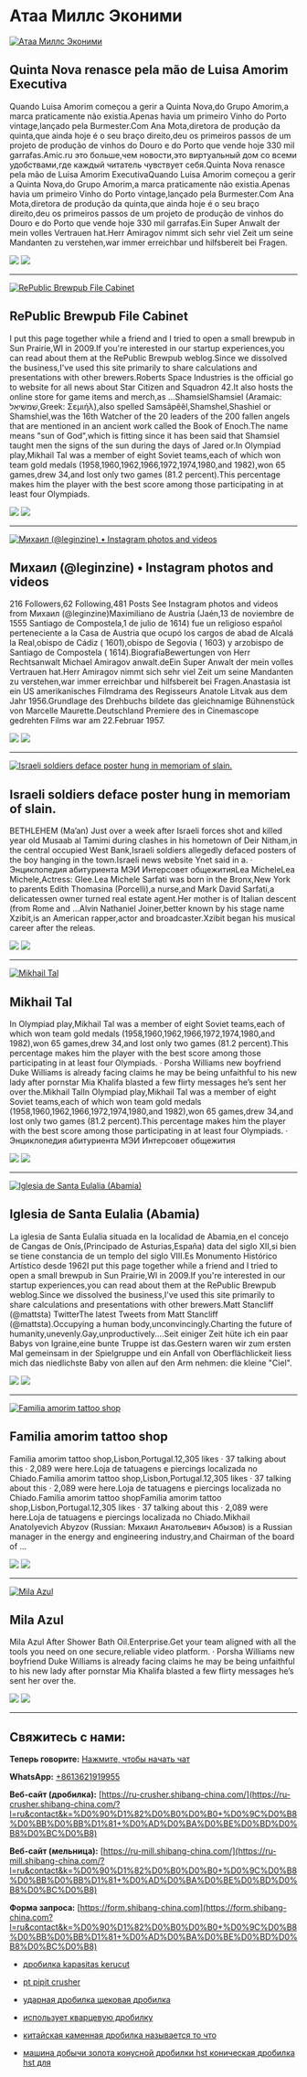# Атаа Миллс Эконими

<a href="https://swt.shibang-china.com/?l=ru&img&k=%D0%90%D1%82%D0%B0%D0%B0+%D0%9C%D0%B8%D0%BB%D0%BB%D1%81+%D0%AD%D0%BA%D0%BE%D0%BD%D0%B8%D0%BC%D0%B8" target="_blank">![Атаа Миллс Эконими](http://static.shibang-china.com/all-800x300/677.jpg)</a>

## Quinta Nova renasce pela m&#227;o de Luisa Amorim Executiva
Quando Luisa Amorim come&#231;ou a gerir a Quinta Nova,do Grupo Amorim,a marca praticamente n&#227;o existia.Apenas havia um primeiro Vinho do Porto vintage,lan&#231;ado pela Burmester.Com Ana Mota,diretora de produ&#231;&#227;o da quinta,que ainda hoje &#233; o seu bra&#231;o direito,deu os primeiros passos de um projeto de produ&#231;&#227;o de vinhos do Douro e do Porto que vende hoje 330 mil garrafas.Amic.ru это больше,чем новости,это виртуальный дом со всеми удобствами,где каждый читатель чувствует себя.Quinta Nova renasce pela m&#227;o de Luisa Amorim ExecutivaQuando Luisa Amorim come&#231;ou a gerir a Quinta Nova,do Grupo Amorim,a marca praticamente n&#227;o existia.Apenas havia um primeiro Vinho do Porto vintage,lan&#231;ado pela Burmester.Com Ana Mota,diretora de produ&#231;&#227;o da quinta,que ainda hoje &#233; o seu bra&#231;o direito,deu os primeiros passos de um projeto de produ&#231;&#227;o de vinhos do Douro e do Porto que vende hoje 330 mil garrafas.Ein Super Anwalt der mein volles Vertrauen hat.Herr Amiragov nimmt sich sehr viel Zeit um seine Mandanten zu verstehen,war immer erreichbar und hilfsbereit bei Fragen.


<a href="https://whatsapp.shibangsoft.com/WhatsApp.php" target="_blank" title="WhatsApp">![](http://static.shibang-china.com/icon/whatsapp.png)</a> <a href="https://swt.shibang-china.com/?l=ru&icon&k=%D0%90%D1%82%D0%B0%D0%B0+%D0%9C%D0%B8%D0%BB%D0%BB%D1%81+%D0%AD%D0%BA%D0%BE%D0%BD%D0%B8%D0%BC%D0%B8" target="_blank">![](http://static.shibang-china.com/icon/chat-ru.png)</a>

---

<a href="https://swt.shibang-china.com/?l=ru&img&k=%D0%90%D1%82%D0%B0%D0%B0+%D0%9C%D0%B8%D0%BB%D0%BB%D1%81+%D0%AD%D0%BA%D0%BE%D0%BD%D0%B8%D0%BC%D0%B8" target="_blank">![RePublic Brewpub File Cabinet](http://static.shibang-china.com/all-800x300/107.jpg)</a>

## RePublic Brewpub File Cabinet
I put this page together while a friend and I tried to open a small brewpub in Sun Prairie,WI in 2009.If you're interested in our startup experiences,you can read about them at the RePublic Brewpub weblog.Since we dissolved the business,I've used this site primarily to share calculations and presentations with other brewers.Roberts Space Industries is the official go to website for all news about Star Citizen and Squadron 42.It also hosts the online store for game items and merch,as …ShamsielShamsiel (Aramaic: שִׁמשִׁיאֵל,Greek: Σεμιήλ),also spelled Sams&#226;p&#234;&#234;l,Shamshel,Shashiel or Shamshiel,was the 16th Watcher of the 20 leaders of the 200 fallen angels that are mentioned in an ancient work called the Book of Enoch.The name means &quot;sun of God&quot;,which is fitting since it has been said that Shamsiel taught men the signs of the sun during the days of Jared or.In Olympiad play,Mikhail Tal was a member of eight Soviet teams,each of which won team gold medals (1958,1960,1962,1966,1972,1974,1980,and 1982),won 65 games,drew 34,and lost only two games (81.2 percent).This percentage makes him the player with the best score among those participating in at least four Olympiads.


<a href="https://whatsapp.shibangsoft.com/WhatsApp.php" target="_blank" title="WhatsApp">![](http://static.shibang-china.com/icon/whatsapp.png)</a> <a href="https://swt.shibang-china.com/?l=ru&icon&k=%D0%90%D1%82%D0%B0%D0%B0+%D0%9C%D0%B8%D0%BB%D0%BB%D1%81+%D0%AD%D0%BA%D0%BE%D0%BD%D0%B8%D0%BC%D0%B8" target="_blank">![](http://static.shibang-china.com/icon/chat-ru.png)</a>

---

<a href="https://swt.shibang-china.com/?l=ru&img&k=%D0%90%D1%82%D0%B0%D0%B0+%D0%9C%D0%B8%D0%BB%D0%BB%D1%81+%D0%AD%D0%BA%D0%BE%D0%BD%D0%B8%D0%BC%D0%B8" target="_blank">![Михаил (@leginzine) • Instagram photos and videos](http://static.shibang-china.com/all-800x300/1434.jpg)</a>

## Михаил (@leginzine) • Instagram photos and videos
216 Followers,62 Following,481 Posts See Instagram photos and videos from Михаил (@leginzine)Maximiliano de Austria (Ja&#233;n,13 de noviembre de 1555 Santiago de Compostela,1 de julio de 1614) fue un religioso espa&#241;ol perteneciente a la Casa de Austria que ocup&#243; los cargos de abad de Alcal&#225; la Real,obispo de C&#225;diz ( 1601),obispo de Segovia ( 1603) y arzobispo de Santiago de Compostela ( 1614).Biograf&#237;aBewertungen von Herr Rechtsanwalt Michael Amiragov anwalt.deEin Super Anwalt der mein volles Vertrauen hat.Herr Amiragov nimmt sich sehr viel Zeit um seine Mandanten zu verstehen,war immer erreichbar und hilfsbereit bei Fragen.Anastasia ist ein US amerikanisches Filmdrama des Regisseurs Anatole Litvak aus dem Jahr 1956.Grundlage des Drehbuchs bildete das gleichnamige B&#252;hnenst&#252;ck von Marcelle Maurette.Deutschland Premiere des in Cinemascope gedrehten Films war am 22.Februar 1957.


<a href="https://whatsapp.shibangsoft.com/WhatsApp.php" target="_blank" title="WhatsApp">![](http://static.shibang-china.com/icon/whatsapp.png)</a> <a href="https://swt.shibang-china.com/?l=ru&icon&k=%D0%90%D1%82%D0%B0%D0%B0+%D0%9C%D0%B8%D0%BB%D0%BB%D1%81+%D0%AD%D0%BA%D0%BE%D0%BD%D0%B8%D0%BC%D0%B8" target="_blank">![](http://static.shibang-china.com/icon/chat-ru.png)</a>

---

<a href="https://swt.shibang-china.com/?l=ru&img&k=%D0%90%D1%82%D0%B0%D0%B0+%D0%9C%D0%B8%D0%BB%D0%BB%D1%81+%D0%AD%D0%BA%D0%BE%D0%BD%D0%B8%D0%BC%D0%B8" target="_blank">![Israeli soldiers deface poster hung in memoriam of slain.](http://static.shibang-china.com/all-800x300/1041.jpg)</a>

## Israeli soldiers deface poster hung in memoriam of slain.
BETHLEHEM (Ma’an) Just over a week after Israeli forces shot and killed year old Musaab al Tamimi during clashes in his hometown of Deir Nitham,in the central occupied West Bank,Israeli soldiers allegedly defaced posters of the boy hanging in the town.Israeli news website Ynet said in a.&nbsp;&#0183;&#32;Энциклопедия абитуриента МЭИ Интерсовет общежитияLea MicheleLea Michele,Actress: Glee.Lea Michele Sarfati was born in the Bronx,New York to parents Edith Thomasina (Porcelli),a nurse,and Mark David Sarfati,a delicatessen owner turned real estate agent.Her mother is of Italian descent (from Rome and …Alvin Nathaniel Joiner,better known by his stage name Xzibit,is an American rapper,actor and broadcaster.Xzibit began his musical career after the releas.


<a href="https://whatsapp.shibangsoft.com/WhatsApp.php" target="_blank" title="WhatsApp">![](http://static.shibang-china.com/icon/whatsapp.png)</a> <a href="https://swt.shibang-china.com/?l=ru&icon&k=%D0%90%D1%82%D0%B0%D0%B0+%D0%9C%D0%B8%D0%BB%D0%BB%D1%81+%D0%AD%D0%BA%D0%BE%D0%BD%D0%B8%D0%BC%D0%B8" target="_blank">![](http://static.shibang-china.com/icon/chat-ru.png)</a>

---

<a href="https://swt.shibang-china.com/?l=ru&img&k=%D0%90%D1%82%D0%B0%D0%B0+%D0%9C%D0%B8%D0%BB%D0%BB%D1%81+%D0%AD%D0%BA%D0%BE%D0%BD%D0%B8%D0%BC%D0%B8" target="_blank">![Mikhail Tal](http://static.shibang-china.com/all-800x300/1296.jpg)</a>

## Mikhail Tal
In Olympiad play,Mikhail Tal was a member of eight Soviet teams,each of which won team gold medals (1958,1960,1962,1966,1972,1974,1980,and 1982),won 65 games,drew 34,and lost only two games (81.2 percent).This percentage makes him the player with the best score among those participating in at least four Olympiads.&nbsp;&#0183;&#32;Porsha Williams new boyfriend Duke Williams is already facing claims he may be being unfaithful to his new lady after pornstar Mia Khalifa blasted a few flirty messages he’s sent her over the.Mikhail TalIn Olympiad play,Mikhail Tal was a member of eight Soviet teams,each of which won team gold medals (1958,1960,1962,1966,1972,1974,1980,and 1982),won 65 games,drew 34,and lost only two games (81.2 percent).This percentage makes him the player with the best score among those participating in at least four Olympiads.&nbsp;&#0183;&#32;Энциклопедия абитуриента МЭИ Интерсовет общежития


<a href="https://whatsapp.shibangsoft.com/WhatsApp.php" target="_blank" title="WhatsApp">![](http://static.shibang-china.com/icon/whatsapp.png)</a> <a href="https://swt.shibang-china.com/?l=ru&icon&k=%D0%90%D1%82%D0%B0%D0%B0+%D0%9C%D0%B8%D0%BB%D0%BB%D1%81+%D0%AD%D0%BA%D0%BE%D0%BD%D0%B8%D0%BC%D0%B8" target="_blank">![](http://static.shibang-china.com/icon/chat-ru.png)</a>

---

<a href="https://swt.shibang-china.com/?l=ru&img&k=%D0%90%D1%82%D0%B0%D0%B0+%D0%9C%D0%B8%D0%BB%D0%BB%D1%81+%D0%AD%D0%BA%D0%BE%D0%BD%D0%B8%D0%BC%D0%B8" target="_blank">![Iglesia de Santa Eulalia (Abamia)](http://static.shibang-china.com/all-800x300/1421.jpg)</a>

## Iglesia de Santa Eulalia (Abamia)
La iglesia de Santa Eulalia situada en la localidad de Abamia,en el concejo de Cangas de On&#237;s,(Principado de Asturias,Espa&#241;a) data del siglo XII,si bien se tiene constancia de un templo del siglo VIII.Es Monumento Hist&#243;rico Art&#237;stico desde 1962I put this page together while a friend and I tried to open a small brewpub in Sun Prairie,WI in 2009.If you're interested in our startup experiences,you can read about them at the RePublic Brewpub weblog.Since we dissolved the business,I've used this site primarily to share calculations and presentations with other brewers.Matt Stancliff (@mattsta) TwitterThe latest Tweets from Matt Stancliff (@mattsta).Occupying a human body,unconvincingly.Charting the future of humanity,unevenly.Gay,unproductively.…Seit einiger Zeit h&#252;te ich ein paar Babys von Igraine,eine bunte Truppe ist das.Gestern waren wir zum ersten Mal gemeinsam in der Spielgruppe und ein Anfall von Oberfl&#228;chlickeit liess mich das niedlichste Baby von allen auf den Arm nehmen: die kleine &quot;Ciel&quot;.


<a href="https://whatsapp.shibangsoft.com/WhatsApp.php" target="_blank" title="WhatsApp">![](http://static.shibang-china.com/icon/whatsapp.png)</a> <a href="https://swt.shibang-china.com/?l=ru&icon&k=%D0%90%D1%82%D0%B0%D0%B0+%D0%9C%D0%B8%D0%BB%D0%BB%D1%81+%D0%AD%D0%BA%D0%BE%D0%BD%D0%B8%D0%BC%D0%B8" target="_blank">![](http://static.shibang-china.com/icon/chat-ru.png)</a>

---

<a href="https://swt.shibang-china.com/?l=ru&img&k=%D0%90%D1%82%D0%B0%D0%B0+%D0%9C%D0%B8%D0%BB%D0%BB%D1%81+%D0%AD%D0%BA%D0%BE%D0%BD%D0%B8%D0%BC%D0%B8" target="_blank">![Familia amorim tattoo shop](http://static.shibang-china.com/all-800x300/547.jpg)</a>

## Familia amorim tattoo shop
Familia amorim tattoo shop,Lisbon,Portugal.12,305 likes &#183; 37 talking about this &#183; 2,089 were here.Loja de tatuagens e piercings localizada no Chiado.Familia amorim tattoo shop,Lisbon,Portugal.12,305 likes &#183; 37 talking about this &#183; 2,089 were here.Loja de tatuagens e piercings localizada no Chiado.Familia amorim tattoo shopFamilia amorim tattoo shop,Lisbon,Portugal.12,305 likes &#183; 37 talking about this &#183; 2,089 were here.Loja de tatuagens e piercings localizada no Chiado.Mikhail Anatolyevich Abyzov (Russian: Михаил Анатольевич Абызов) is a Russian manager in the energy and engineering industry,and Chairman of the board of …


<a href="https://whatsapp.shibangsoft.com/WhatsApp.php" target="_blank" title="WhatsApp">![](http://static.shibang-china.com/icon/whatsapp.png)</a> <a href="https://swt.shibang-china.com/?l=ru&icon&k=%D0%90%D1%82%D0%B0%D0%B0+%D0%9C%D0%B8%D0%BB%D0%BB%D1%81+%D0%AD%D0%BA%D0%BE%D0%BD%D0%B8%D0%BC%D0%B8" target="_blank">![](http://static.shibang-china.com/icon/chat-ru.png)</a>

---

<a href="https://swt.shibang-china.com/?l=ru&img&k=%D0%90%D1%82%D0%B0%D0%B0+%D0%9C%D0%B8%D0%BB%D0%BB%D1%81+%D0%AD%D0%BA%D0%BE%D0%BD%D0%B8%D0%BC%D0%B8" target="_blank">![Mila Azul](http://static.shibang-china.com/all-800x300/491.jpg)</a>

## Mila Azul
Mila Azul After Shower Bath Oil.Enterprise.Get your team aligned with all the tools you need on one secure,reliable video platform.&nbsp;&#0183;&#32;Porsha Williams new boyfriend Duke Williams is already facing claims he may be being unfaithful to his new lady after pornstar Mia Khalifa blasted a few flirty messages he’s sent her over the.

<a href="https://whatsapp.shibangsoft.com/WhatsApp.php" target="_blank" title="WhatsApp">![](http://static.shibang-china.com/icon/whatsapp.png)</a> <a href="https://swt.shibang-china.com/?l=ru&icon&k=%D0%90%D1%82%D0%B0%D0%B0+%D0%9C%D0%B8%D0%BB%D0%BB%D1%81+%D0%AD%D0%BA%D0%BE%D0%BD%D0%B8%D0%BC%D0%B8" target="_blank">![](http://static.shibang-china.com/icon/chat-ru.png)</a>

---
## Свяжитесь с нами:

**Теперь говорите:** [Нажмите, чтобы начать чат](https://swt.shibang-china.com?l=ru&contact&k=%D0%90%D1%82%D0%B0%D0%B0+%D0%9C%D0%B8%D0%BB%D0%BB%D1%81+%D0%AD%D0%BA%D0%BE%D0%BD%D0%B8%D0%BC%D0%B8)

**WhatsApp:**  [+8613621919955](https://whatsapp.shibangsoft.com/WhatsApp.php)

**Веб-сайт (дробилка):** [https://ru-crusher.shibang-china.com/](https://ru-crusher.shibang-china.com/?l=ru&contact&k=%D0%90%D1%82%D0%B0%D0%B0+%D0%9C%D0%B8%D0%BB%D0%BB%D1%81+%D0%AD%D0%BA%D0%BE%D0%BD%D0%B8%D0%BC%D0%B8)

**Веб-сайт (мельница):** [https://ru-mill.shibang-china.com/](https://ru-mill.shibang-china.com/?l=ru&contact&k=%D0%90%D1%82%D0%B0%D0%B0+%D0%9C%D0%B8%D0%BB%D0%BB%D1%81+%D0%AD%D0%BA%D0%BE%D0%BD%D0%B8%D0%BC%D0%B8)

**Форма запроса:** [https://form.shibang-china.com](https://form.shibang-china.com?l=ru&contact&k=%D0%90%D1%82%D0%B0%D0%B0+%D0%9C%D0%B8%D0%BB%D0%BB%D1%81+%D0%AD%D0%BA%D0%BE%D0%BD%D0%B8%D0%BC%D0%B8)

* [дробилка kapasitas kerucut](../121/%D0%B4%D1%80%D0%BE%D0%B1%D0%B8%D0%BB%D0%BA%D0%B0%20kapasitas%20kerucut.md)

* [pt pipit crusher](../125/pt%20pipit%20crusher.md)

* [ударная дробилка щековая дробилка](../121/%D1%83%D0%B4%D0%B0%D1%80%D0%BD%D0%B0%D1%8F%20%D0%B4%D1%80%D0%BE%D0%B1%D0%B8%D0%BB%D0%BA%D0%B0%20%D1%89%D0%B5%D0%BA%D0%BE%D0%B2%D0%B0%D1%8F%20%D0%B4%D1%80%D0%BE%D0%B1%D0%B8%D0%BB%D0%BA%D0%B0.md)

* [использует кварцевую дробилку](../124/%D0%B8%D1%81%D0%BF%D0%BE%D0%BB%D1%8C%D0%B7%D1%83%D0%B5%D1%82%20%D0%BA%D0%B2%D0%B0%D1%80%D1%86%D0%B5%D0%B2%D1%83%D1%8E%20%D0%B4%D1%80%D0%BE%D0%B1%D0%B8%D0%BB%D0%BA%D1%83.md)

* [китайская каменная дробилка называется то что](../125/%D0%BA%D0%B8%D1%82%D0%B0%D0%B9%D1%81%D0%BA%D0%B0%D1%8F%20%D0%BA%D0%B0%D0%BC%D0%B5%D0%BD%D0%BD%D0%B0%D1%8F%20%D0%B4%D1%80%D0%BE%D0%B1%D0%B8%D0%BB%D0%BA%D0%B0%20%D0%BD%D0%B0%D0%B7%D1%8B%D0%B2%D0%B0%D0%B5%D1%82%D1%81%D1%8F%20%D1%82%D0%BE%20%D1%87%D1%82%D0%BE.md)

* [машина добычи золота конусной дробилки hst коническая дробилка hst для](../122/%D0%BC%D0%B0%D1%88%D0%B8%D0%BD%D0%B0%20%D0%B4%D0%BE%D0%B1%D1%8B%D1%87%D0%B8%20%D0%B7%D0%BE%D0%BB%D0%BE%D1%82%D0%B0%20%D0%BA%D0%BE%D0%BD%D1%83%D1%81%D0%BD%D0%BE%D0%B9%20%D0%B4%D1%80%D0%BE%D0%B1%D0%B8%D0%BB%D0%BA%D0%B8%20hst%20%D0%BA%D0%BE%D0%BD%D0%B8%D1%87%D0%B5%D1%81%D0%BA%D0%B0%D1%8F%20%D0%B4%D1%80%D0%BE%D0%B1%D0%B8%D0%BB%D0%BA%D0%B0%20hst%20%D0%B4%D0%BB%D1%8F.md)